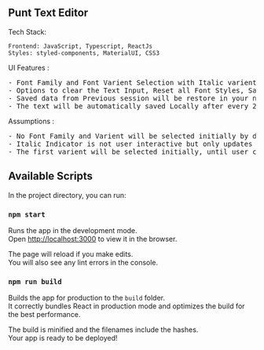 ## Punt Text Editor

Tech Stack:
```
Frontend: JavaScript, Typescript, ReactJs
Styles: styled-components, MaterialUI, CSS3
```

UI Features : 
<pre>
- Font Family and Font Varient Selection with Italic varient Indicator.
- Options to clear the Text Input, Reset all Font Styles, Save the text and styles (LocalStorage)
- Saved data from Previous session will be restore in your next visit
- The text will be automatically saved Locally after every 2.5seconds
</pre>

Assumptions : 
<pre>
- No Font Family and Varient will be selected initially by default.
- Italic Indicator is not user interactive but only updates accor to varient selection.
- The first varient will be selected initially, until user changes.
</pre>






## Available Scripts

In the project directory, you can run:

### `npm start`

Runs the app in the development mode.\
Open [http://localhost:3000](http://localhost:3000) to view it in the browser.

The page will reload if you make edits.\
You will also see any lint errors in the console.

### `npm run build`

Builds the app for production to the `build` folder.\
It correctly bundles React in production mode and optimizes the build for the best performance.

The build is minified and the filenames include the hashes.\
Your app is ready to be deployed!
